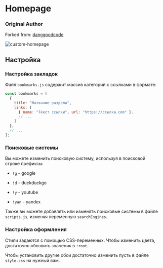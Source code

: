 # Homepage

### Original Author

Forked from: [danggoodcode](https://danggoodcode.com)


![custom-homepage](https://github.com/user-attachments/assets/ebade698-8f52-4330-9d80-53ed8cd81c2f)


## Настройка

### Настройка закладок

Файл `bookmarks.js` содержит массив категорий с ссылками в формате:

```javascript
const bookmarks = [
  {
    title: "Название раздела",
    links: [
      { name: "Текст ссылки", url: "https://ссылка.com" }, 
      // ... 
    ]
  },
  // ... 
];
```



### Поисковые системы

Вы можете изменить поисковую систему, используя в поисковой строке префиксы:

- `!g` - google

- `!d` - duckduckgo

- `!y` - youtube

- `!yan` - yandex


Также вы можете добавлять или изменять поисковые системы в файле `scripts.js`, изменяя переменную `searchEngines`.



### Настройка оформления

Стили задаются с помощью CSS-переменных. Чтобы изменить цвета, достаточно обновить значения в `:root`.

Чтобы установить другие обои достаточно изменить пусть в файле `style.css` на нужный вам.
